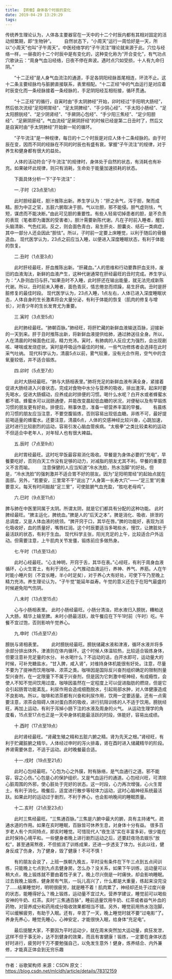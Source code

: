 ```yaml
---
title: 【转载】身体各个时辰的变化
date: 2019-04-29 13:29:29
tags:
---
```


传统养生理论认为，人体各主要器官在一天中的十二个时辰内都有其相对固定的活动频繁期，即“生物钟”。
       自然状态下，“小周天”运行一周恰好是一天，所以“小周天”也叫“子午周天”。中医经络学的“子午流注”理论就来源于此。穴位与经络一样，一昼夜的十二个时辰中是有变化的，这种变化称为“开合变化”，有气功点穴歌诀云：“周身气血沿经络，日夜不停在奔波。遇时点穴如受损，十人有九命归阴。”
<!--more-->
       “十二正经”是人身气血流注的通道，手足各阴阳经脉首尾相连，环流不止。这十二条主要经脉均与脏腑直接联系，表里相配。“十二正经”中的气血运行是对应着时辰变化而一条经脉接着一条经脉的，手足阴阳经互相衔接，循环贯通。 

       “十二正经”的循行，自寅时由“手太阴肺经”开始，卯时经过“手阳明大肠经”，然后依次流经“足阳明胃经”、“足太阴脾经”、“手少阴心经”、“手太阳小肠经”、“足太阳膀胱经”、“足少阴肾经”、“手厥阴心包经”、“手少阳三焦经”、“足少阳胆经”、“足厥阴肝经”。气血流经“足厥阴肝经”的时候已经是第二日丑时了，然后又是自寅时由“手太阴肺经”开始新一轮的循环。

       “子午流注”是一种规律，每日的十二个时辰是对应人体十二条经脉的。由于时辰在变，因而不同的经脉在不同的时辰也有盛有衰。掌握“子午流注”的规律，对于养生和健身都有很大的益处。

       人体的活动符合“子午流注”的规律时，身体处于自然的状态，有消耗也有补充。如果破坏此规律，则只有消耗，生命处于能量加速损耗的状态。

       下面具体分析一下“子午流注”：

       一.子时（23点至1点）

       此时胆经最旺，胆汁推陈出新。养生学认为：“肝之余气，泻于胆，聚而成精。胆为中正之官，五脏六腑取决于胆。气以壮胆，邪不能侵。胆气虚则怯，气短，谋虑而不能决断。”由此可见胆的重要性。有些人轻易切掉患者的胆，是不负责的表现（笔者即为庸医的受害者）。胆汁需要新陈代谢。凡在子时前入睡者，醒后头脑清新、气色红润。反之，则会面色青白，易生肝炎、胆囊炎、结石一类病症，其中一部分人还会因此“胆怯”。所以，子时前一定要上床睡觉，以利于随后的骨髓造血。
现代医学认为，23点之前应当入睡，以便进入深度睡眠状态，有利于体能的恢复。

       二.丑时（1点至3点）

       此时肝经最旺，肝血推陈出新。“肝藏血。”人的思维和行动要靠肝血支持，废旧的血液淘汰，新鲜的血液产生，这种代谢通常在肝经最旺的丑时完成。养生学认为：“人卧则血归与肝。”如果丑时不入睡，此时肝还在输出能量，就无法完成新陈代谢。所以，丑时前未入睡者，面色青灰，情志倦怠而烦躁，易生肝病。丑时是肝脏修复的最佳时段。
现代医学认为，23点入睡，1点左右，人体已进入深度睡眠状态，人体自身的生长激素将会大量分泌，有利于体能的恢复（肌肉的修复与增长），对青少年的生长发育尤为重要。

       三.寅时（3点至5点）

       此时肺经最旺。“肺朝百脉。”肺经旺，将肝贮藏的新鲜血液输送百脉，迎接新的一天到来。肝于丑时推陈出新，将新鲜血液提供给肺，通过肺送往全身。所以，人在清晨的时候面色红润，精力充沛。寅时，有肺病的人反应尤为强烈，会出现剧咳、哮喘或发烧症状。寅时是呼吸运作最佳的时候，一些气功修炼者会选择在此时采气吐纳。
现代科学认为，清晨5点以前，雾气较重，没有光合作用，空气中的含氧量较低，并不适合锻炼。

       四.卯时（5点至7点）

       此时大肠经最旺。“肺与大肠相表里。”肺将充足的新鲜血液布满全身，紧接着促进大肠经进入兴奋状态，完成对食物中水分与营养的吸收，排出渣滓。起床时要先喝水，促进大肠蠕动，应养成此时排便的习惯。喝什么水呢？白开水或者蜂蜜水都不错。蜂蜜水可以润肠通便，并能改变晨起低血糖的状况，对便秘以及有早锻炼习惯的朋友更有好处。排便后，稍事休息，准备一顿营养丰富的早餐。
      有晨练的习惯的朋友应当注意，不要空腹锻炼，否则容易出现低血糖。非练不可，最好提前喝适量的蜂蜜水。还要注意，清晨6点，人体的交感神经比较兴奋，心跳加速，这时进行比较剧烈的运动，容易引发心脑血管疾病。“太极拳”之类比较柔和的运动不但适合中老年人，对年轻人也有很大裨益。

       五.辰时（7点至9点）

       此时胃经最旺。这时吃早饭最容易消化吸收。早餐是为身体必要的“充电”，早餐要吃好，否则白天工作没有足够的动力，对减脂的朋友尤其不利。早餐的重要意义不言而喻。
       注意保健的人应当知道“冷水洗脸，热水泡脚”的好处。但是，“冷水洗脸”的强刺激并不适合胃不好的朋友。因为“足阳明胃经”的起始点就在面部。另外，“若要安，三里常不干”说出了“人身第一长寿大穴”——“足三里”的重要意义。每天有时间敲敲“足三里”，可使脏腑气血充盈，“胜吃老母鸡”。

       六.巳时（9点至11点）

脾与肺在中医里同属于太阴。所谓太阴，就是它们都具有分配的这种功能。
此时脾经最旺。“脾主运化，脾统血。”脾是人的“后天之本”。脾是消化、吸收、排泄的总调度，又是人体血液的统领。“脾开窍于口，其华在唇。”脾的功能好，表现为消化吸收好，血的质量好，嘴唇红润。这个时辰要适当多喝些水，慢饮，让脾脏处于最活跃的状态，有利于生血。
现代科学主张，阳光充足的上午，比较适合户外运动。但需要注意，上午肌肉关节发僵，锻炼前应多做热身。

       七.午时（11点至13点）

       此时心经最旺。“心主神明，开窍于舌，其华在表。”心经旺，有利于周身血液循环，心火生胃土，有利于消化。心气推动血液运行，养神、养气、养筋。人在午时能小睡片刻（不宜长睡，半小时足矣），对于养心大有好处，可使下午乃至晚上精力充沛。养生理论认为，“子午觉”能延年益寿。午觉的意义还在于在阳气最盛的时候避免阳气伤阴。

       八.未时（13点至15点）

       心与小肠相表里。
此时小肠经最旺。小肠分清浊，把水液归入膀胱，糟粕送入大肠，精华上输至脾。未时小肠最活跃，故午餐应在下午1时前（午时）吃。午餐不宜过饱，否则影响午觉养心。

       九.申时（15点至17点）

膀胱与肾相表里。
       此时膀胱经最旺。膀胱储藏水液和津液，循环水液并将多余部分排出体外，津液则在体内循环。这个时候人体温较热，比较适合锻炼身体，但要注意补充足量的水分。
补水喝什么？不运动的话，白开水即可，运动量大的时候，可补充糖盐水，“甘入脾，咸入肾”，对维持身体机能很有好处。注意，尽量不要为了提神而饮用咖啡、浓茶之类。咖啡因是国际反兴奋剂组织确定的限制剂量型兴奋剂，在一定限量下不属于兴奋剂，但是因为它刺激中枢神经，有成瘾性，会使人不知不觉间饮用过度。咖啡因虽然在一定程度上可以促进脂肪的燃烧，但是它会引起肠胃功能紊乱，利尿作用会造成细胞脱水，引起局部水肿，对人体健康造成不良影响。所以，咖啡和浓茶都有兴奋和利尿作用，饮用一定要适量。还有一点需要注意，浓茶会阻碍人体对蛋白质的吸收，进行抗阻训练的人不适于饮用。膀胱经旺，再加上运动，有利于泻掉小肠下注的水液及周身的火气。
从运动生理学的角度看，15点至17点也正是一天中身体机能最活跃的时段，体能好，容易出成绩。

       十.酉时（17点至19点）

       此时肾经最旺。“肾藏生殖之精和五脏六腑之精。肾为先天之根。”肾经旺，有利于贮藏脏腑之精华。人体经过申时的泻火排毒，肾在酉时进入储藏精华的阶段。养肾需要休息，不适于运动。此时晚餐最合适。

       十一.戌时（19点至21点）

       此时心包经最旺。“心包为心之外膜，附有脉络，是气血通行之道。邪不能容，容之心伤。”心包是心的保护组织，又是气血运行的通道。心包经兴旺，可清除心脏周围的外邪，使心脏处于完好的状态。这一时段，心力再次增强，心火生胃土，有利于消化。晚餐后，适宜进行散步等轻体力运动，这时心脑神经系统最活跃。如果此时的运动过于剧烈，不利于养心，也会影响晚间的睡眠质量。

       十二.亥时（21点至23点）

       此时三焦经最旺。“三焦通百脉。”三焦是六腑中最大的腑，具有主持诸气，疏通水道的作用。如果在亥时睡眠，百脉皆可休养生息，对身体十分有益。
很多百岁老人有个共同特点，即亥时睡觉。可惜现代人“夜生活”实在丰富多彩，很少能在此时保持心境平和。一些健身者晚上进行剧烈运动之后，还要赶夜场去娱乐“放松”，甚至通宵熬夜，不但抵消了训练成果，还进一步透支了体力。长此以往，健身反成了伤身，为了健身，毁了健康！不可不慎！

       有的朋友会说了，上班一族朝九晚五，平时没有条件在下午三点到五点间训练，只能晚上七点到九点去健身房。怎么办？没关系，如果下午训练，运动量可以稍大点，晚上锻炼就不要由着性子来了。晚上尽兴倒是一时痛快，却会影响睡眠。过去我晚上锻炼，健身房有气氛，一玩儿高兴了，什么都是大重量，练起来没完没了……结果睡觉时，明明很疲劳，就是睡不着！肌肉累了，神经却还处于过度兴奋的状态，能睡得好么？晚上锻炼，运动量不宜过大。营养学建议，睡觉前可以喝些安神的牛奶、红茶。亥时“三焦通百脉”，睡前适量饮用牛奶、红茶或者益气补血的药物，对营养成分和药用成分吸收效果都相当不错。另外，睡觉前用热水泡泡脚，可以缓解疲劳，有助于入眠。还有，辛苦了一天，晚上睡觉时就不要“过电影”了。养身先养心，睡觉先睡心，心神安定，才能很快入眠，给身体“充足电”。

       最后提醒大家，不要因为平时运动少，就在周末突然加大运动量，疯狂发泄，这样不但于事无补，达不到健身的效果，而且有害健康！锻炼，一定要在身体状态好时进行，疲劳时千万不要勉强自己，以免发生意外！健身，炼养结合、内外兼修，才能真正体会到无穷乐趣

--------------------- 
作者：谷歌架构师 
来源：CSDN 
原文：https://blog.csdn.net/mlcldh/article/details/78312159 



